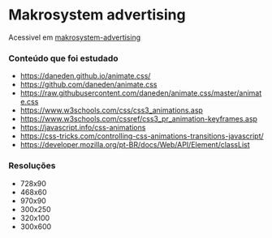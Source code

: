 # Makrosystem advertising

Acessivel em [makrosystem-advertising](https://rodrigofelipejr.github.io/makrosystem-advertising/)

### Conteúdo que foi estudado

- https://daneden.github.io/animate.css/
- https://github.com/daneden/animate.css
- https://raw.githubusercontent.com/daneden/animate.css/master/animate.css
- https://www.w3schools.com/css/css3_animations.asp
- https://www.w3schools.com/cssref/css3_pr_animation-keyframes.asp
- https://javascript.info/css-animations
- https://css-tricks.com/controlling-css-animations-transitions-javascript/
- https://developer.mozilla.org/pt-BR/docs/Web/API/Element/classList

### Resoluções

- 728x90
- 468x60
- 970x90
- 300x250    
- 320x100
- 300x600 